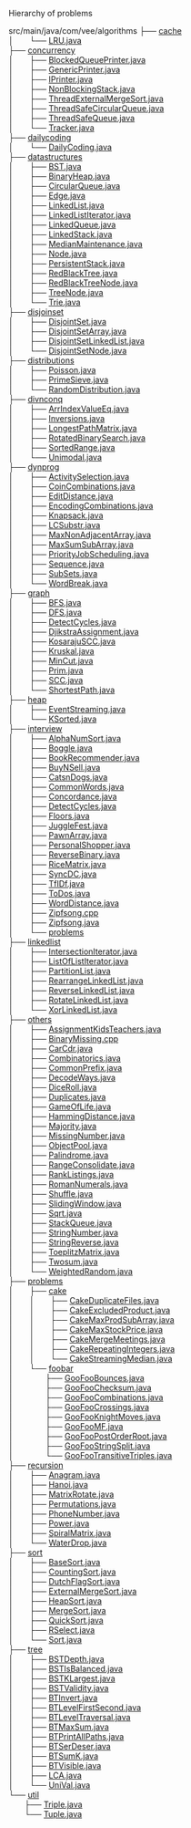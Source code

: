 Hierarchy of problems

src/main/java/com/vee/algorithms
├── [cache](https://github.com/veegit/Algorithms/blob/master/src/main/java/com/vee/algorithms/cache)<br />
│  └── [LRU.java](https://github.com/veegit/Algorithms/blob/master/src/main/java/com/vee/algorithms/cache/LRU.java)<br />
├── [concurrency](https://github.com/veegit/Algorithms/blob/master/src/main/java/com/vee/algorithms/concurrency)<br />
│  ├── [BlockedQueuePrinter.java](https://github.com/veegit/Algorithms/blob/master/src/main/java/com/vee/algorithms/concurrency/BlockedQueuePrinter.java)<br />
│  ├── [GenericPrinter.java](https://github.com/veegit/Algorithms/blob/master/src/main/java/com/vee/algorithms/concurrency/GenericPrinter.java)<br />
│  ├── [IPrinter.java](https://github.com/veegit/Algorithms/blob/master/src/main/java/com/vee/algorithms/concurrency/IPrinter.java)<br />
│  ├── [NonBlockingStack.java](https://github.com/veegit/Algorithms/blob/master/src/main/java/com/vee/algorithms/concurrency/NonBlockingStack.java)<br />
│  ├── [ThreadExternalMergeSort.java](https://github.com/veegit/Algorithms/blob/master/src/main/java/com/vee/algorithms/concurrency/ThreadExternalMergeSort.java)<br />
│  ├── [ThreadSafeCircularQueue.java](https://github.com/veegit/Algorithms/blob/master/src/main/java/com/vee/algorithms/concurrency/ThreadSafeCircularQueue.java)<br />
│  ├── [ThreadSafeQueue.java](https://github.com/veegit/Algorithms/blob/master/src/main/java/com/vee/algorithms/concurrency/ThreadSafeQueue.java)<br />
│  └── [Tracker.java](https://github.com/veegit/Algorithms/blob/master/src/main/java/com/vee/algorithms/concurrency/Tracker.java)<br />
├── [dailycoding](https://github.com/veegit/Algorithms/blob/master/src/main/java/com/vee/algorithms/dailycoding)<br />
│  └── [DailyCoding.java](https://github.com/veegit/Algorithms/blob/master/src/main/java/com/vee/algorithms/dailycoding/DailyCoding.java)<br />
├── [datastructures](https://github.com/veegit/Algorithms/blob/master/src/main/java/com/vee/algorithms/datastructures)<br />
│  ├── [BST.java](https://github.com/veegit/Algorithms/blob/master/src/main/java/com/vee/algorithms/datastructures/BST.java)<br />
│  ├── [BinaryHeap.java](https://github.com/veegit/Algorithms/blob/master/src/main/java/com/vee/algorithms/datastructures/BinaryHeap.java)<br />
│  ├── [CircularQueue.java](https://github.com/veegit/Algorithms/blob/master/src/main/java/com/vee/algorithms/datastructures/CircularQueue.java)<br />
│  ├── [Edge.java](https://github.com/veegit/Algorithms/blob/master/src/main/java/com/vee/algorithms/datastructures/Edge.java)<br />
│  ├── [LinkedList.java](https://github.com/veegit/Algorithms/blob/master/src/main/java/com/vee/algorithms/datastructures/LinkedList.java)<br />
│  ├── [LinkedListIterator.java](https://github.com/veegit/Algorithms/blob/master/src/main/java/com/vee/algorithms/datastructures/LinkedListIterator.java)<br />
│  ├── [LinkedQueue.java](https://github.com/veegit/Algorithms/blob/master/src/main/java/com/vee/algorithms/datastructures/LinkedQueue.java)<br />
│  ├── [LinkedStack.java](https://github.com/veegit/Algorithms/blob/master/src/main/java/com/vee/algorithms/datastructures/LinkedStack.java)<br />
│  ├── [MedianMaintenance.java](https://github.com/veegit/Algorithms/blob/master/src/main/java/com/vee/algorithms/datastructures/MedianMaintenance.java)<br />
│  ├── [Node.java](https://github.com/veegit/Algorithms/blob/master/src/main/java/com/vee/algorithms/datastructures/Node.java)<br />
│  ├── [PersistentStack.java](https://github.com/veegit/Algorithms/blob/master/src/main/java/com/vee/algorithms/datastructures/PersistentStack.java)<br />
│  ├── [RedBlackTree.java](https://github.com/veegit/Algorithms/blob/master/src/main/java/com/vee/algorithms/datastructures/RedBlackTree.java)<br />
│  ├── [RedBlackTreeNode.java](https://github.com/veegit/Algorithms/blob/master/src/main/java/com/vee/algorithms/datastructures/RedBlackTreeNode.java)<br />
│  ├── [TreeNode.java](https://github.com/veegit/Algorithms/blob/master/src/main/java/com/vee/algorithms/datastructures/TreeNode.java)<br />
│  └── [Trie.java](https://github.com/veegit/Algorithms/blob/master/src/main/java/com/vee/algorithms/datastructures/Trie.java)<br />
├── [disjoinset](https://github.com/veegit/Algorithms/blob/master/src/main/java/com/vee/algorithms/disjoinset)<br />
│  ├── [DisjointSet.java](https://github.com/veegit/Algorithms/blob/master/src/main/java/com/vee/algorithms/disjoinset/DisjointSet.java)<br />
│  ├── [DisjointSetArray.java](https://github.com/veegit/Algorithms/blob/master/src/main/java/com/vee/algorithms/disjoinset/DisjointSetArray.java)<br />
│  ├── [DisjointSetLinkedList.java](https://github.com/veegit/Algorithms/blob/master/src/main/java/com/vee/algorithms/disjoinset/DisjointSetLinkedList.java)<br />
│  └── [DisjointSetNode.java](https://github.com/veegit/Algorithms/blob/master/src/main/java/com/vee/algorithms/disjoinset/DisjointSetNode.java)<br />
├── [distributions](https://github.com/veegit/Algorithms/blob/master/src/main/java/com/vee/algorithms/distributions)<br />
│  ├── [Poisson.java](https://github.com/veegit/Algorithms/blob/master/src/main/java/com/vee/algorithms/distributions/Poisson.java)<br />
│  ├── [PrimeSieve.java](https://github.com/veegit/Algorithms/blob/master/src/main/java/com/vee/algorithms/distributions/PrimeSieve.java)<br />
│  └── [RandomDistribution.java](https://github.com/veegit/Algorithms/blob/master/src/main/java/com/vee/algorithms/distributions/RandomDistribution.java)<br />
├── [divnconq](https://github.com/veegit/Algorithms/blob/master/src/main/java/com/vee/algorithms/divnconq)<br />
│  ├── [ArrIndexValueEq.java](https://github.com/veegit/Algorithms/blob/master/src/main/java/com/vee/algorithms/divnconq/ArrIndexValueEq.java)<br />
│  ├── [Inversions.java](https://github.com/veegit/Algorithms/blob/master/src/main/java/com/vee/algorithms/divnconq/Inversions.java)<br />
│  ├── [LongestPathMatrix.java](https://github.com/veegit/Algorithms/blob/master/src/main/java/com/vee/algorithms/divnconq/LongestPathMatrix.java)<br />
│  ├── [RotatedBinarySearch.java](https://github.com/veegit/Algorithms/blob/master/src/main/java/com/vee/algorithms/divnconq/RotatedBinarySearch.java)<br />
│  ├── [SortedRange.java](https://github.com/veegit/Algorithms/blob/master/src/main/java/com/vee/algorithms/divnconq/SortedRange.java)<br />
│  └── [Unimodal.java](https://github.com/veegit/Algorithms/blob/master/src/main/java/com/vee/algorithms/divnconq/Unimodal.java)<br />
├── [dynprog](https://github.com/veegit/Algorithms/blob/master/src/main/java/com/vee/algorithms/dynprog)<br />
│  ├── [ActivitySelection.java](https://github.com/veegit/Algorithms/blob/master/src/main/java/com/vee/algorithms/dynprog/ActivitySelection.java)<br />
│  ├── [CoinCombinations.java](https://github.com/veegit/Algorithms/blob/master/src/main/java/com/vee/algorithms/dynprog/CoinCombinations.java)<br />
│  ├── [EditDistance.java](https://github.com/veegit/Algorithms/blob/master/src/main/java/com/vee/algorithms/dynprog/EditDistance.java)<br />
│  ├── [EncodingCombinations.java](https://github.com/veegit/Algorithms/blob/master/src/main/java/com/vee/algorithms/dynprog/EncodingCombinations.java)<br />
│  ├── [Knapsack.java](https://github.com/veegit/Algorithms/blob/master/src/main/java/com/vee/algorithms/dynprog/Knapsack.java)<br />
│  ├── [LCSubstr.java](https://github.com/veegit/Algorithms/blob/master/src/main/java/com/vee/algorithms/dynprog/LCSubstr.java)<br />
│  ├── [MaxNonAdjacentArray.java](https://github.com/veegit/Algorithms/blob/master/src/main/java/com/vee/algorithms/dynprog/MaxNonAdjacentArray.java)<br />
│  ├── [MaxSumSubArray.java](https://github.com/veegit/Algorithms/blob/master/src/main/java/com/vee/algorithms/dynprog/MaxSumSubArray.java)<br />
│  ├── [PriorityJobScheduling.java](https://github.com/veegit/Algorithms/blob/master/src/main/java/com/vee/algorithms/dynprog/PriorityJobScheduling.java)<br />
│  ├── [Sequence.java](https://github.com/veegit/Algorithms/blob/master/src/main/java/com/vee/algorithms/dynprog/Sequence.java)<br />
│  ├── [SubSets.java](https://github.com/veegit/Algorithms/blob/master/src/main/java/com/vee/algorithms/dynprog/SubSets.java)<br />
│  └── [WordBreak.java](https://github.com/veegit/Algorithms/blob/master/src/main/java/com/vee/algorithms/dynprog/WordBreak.java)<br />
├── [graph](https://github.com/veegit/Algorithms/blob/master/src/main/java/com/vee/algorithms/graph)<br />
│  ├── [BFS.java](https://github.com/veegit/Algorithms/blob/master/src/main/java/com/vee/algorithms/graph/BFS.java)<br />
│  ├── [DFS.java](https://github.com/veegit/Algorithms/blob/master/src/main/java/com/vee/algorithms/graph/DFS.java)<br />
│  ├── [DetectCycles.java](https://github.com/veegit/Algorithms/blob/master/src/main/java/com/vee/algorithms/graph/DetectCycles.java)<br />
│  ├── [DjikstraAssignment.java](https://github.com/veegit/Algorithms/blob/master/src/main/java/com/vee/algorithms/graph/DjikstraAssignment.java)<br />
│  ├── [KosarajuSCC.java](https://github.com/veegit/Algorithms/blob/master/src/main/java/com/vee/algorithms/graph/KosarajuSCC.java)<br />
│  ├── [Kruskal.java](https://github.com/veegit/Algorithms/blob/master/src/main/java/com/vee/algorithms/graph/Kruskal.java)<br />
│  ├── [MinCut.java](https://github.com/veegit/Algorithms/blob/master/src/main/java/com/vee/algorithms/graph/MinCut.java)<br />
│  ├── [Prim.java](https://github.com/veegit/Algorithms/blob/master/src/main/java/com/vee/algorithms/graph/Prim.java)<br />
│  ├── [SCC.java](https://github.com/veegit/Algorithms/blob/master/src/main/java/com/vee/algorithms/graph/SCC.java)<br />
│  └── [ShortestPath.java](https://github.com/veegit/Algorithms/blob/master/src/main/java/com/vee/algorithms/graph/ShortestPath.java)<br />
├── [heap](https://github.com/veegit/Algorithms/blob/master/src/main/java/com/vee/algorithms/heap)<br />
│  ├── [EventStreaming.java](https://github.com/veegit/Algorithms/blob/master/src/main/java/com/vee/algorithms/heap/EventStreaming.java)<br />
│  └── [KSorted.java](https://github.com/veegit/Algorithms/blob/master/src/main/java/com/vee/algorithms/heap/KSorted.java)<br />
├── [interview](https://github.com/veegit/Algorithms/blob/master/src/main/java/com/vee/algorithms/interview)<br />
│  ├── [AlphaNumSort.java](https://github.com/veegit/Algorithms/blob/master/src/main/java/com/vee/algorithms/interview/AlphaNumSort.java)<br />
│  ├── [Boggle.java](https://github.com/veegit/Algorithms/blob/master/src/main/java/com/vee/algorithms/interview/Boggle.java)<br />
│  ├── [BookRecommender.java](https://github.com/veegit/Algorithms/blob/master/src/main/java/com/vee/algorithms/interview/BookRecommender.java)<br />
│  ├── [BuyNSell.java](https://github.com/veegit/Algorithms/blob/master/src/main/java/com/vee/algorithms/interview/BuyNSell.java)<br />
│  ├── [CatsnDogs.java](https://github.com/veegit/Algorithms/blob/master/src/main/java/com/vee/algorithms/interview/CatsnDogs.java)<br />
│  ├── [CommonWords.java](https://github.com/veegit/Algorithms/blob/master/src/main/java/com/vee/algorithms/interview/CommonWords.java)<br />
│  ├── [Concordance.java](https://github.com/veegit/Algorithms/blob/master/src/main/java/com/vee/algorithms/interview/Concordance.java)<br />
│  ├── [DetectCycles.java](https://github.com/veegit/Algorithms/blob/master/src/main/java/com/vee/algorithms/interview/DetectCycles.java)<br />
│  ├── [Floors.java](https://github.com/veegit/Algorithms/blob/master/src/main/java/com/vee/algorithms/interview/Floors.java)<br />
│  ├── [JuggleFest.java](https://github.com/veegit/Algorithms/blob/master/src/main/java/com/vee/algorithms/interview/JuggleFest.java)<br />
│  ├── [PawnArray.java](https://github.com/veegit/Algorithms/blob/master/src/main/java/com/vee/algorithms/interview/PawnArray.java)<br />
│  ├── [PersonalShopper.java](https://github.com/veegit/Algorithms/blob/master/src/main/java/com/vee/algorithms/interview/PersonalShopper.java)<br />
│  ├── [ReverseBinary.java](https://github.com/veegit/Algorithms/blob/master/src/main/java/com/vee/algorithms/interview/ReverseBinary.java)<br />
│  ├── [RiceMatrix.java](https://github.com/veegit/Algorithms/blob/master/src/main/java/com/vee/algorithms/interview/RiceMatrix.java)<br />
│  ├── [SyncDC.java](https://github.com/veegit/Algorithms/blob/master/src/main/java/com/vee/algorithms/interview/SyncDC.java)<br />
│  ├── [TfIDf.java](https://github.com/veegit/Algorithms/blob/master/src/main/java/com/vee/algorithms/interview/TfIDf.java)<br />
│  ├── [ToDos.java](https://github.com/veegit/Algorithms/blob/master/src/main/java/com/vee/algorithms/interview/ToDos.java)<br />
│  ├── [WordDistance.java](https://github.com/veegit/Algorithms/blob/master/src/main/java/com/vee/algorithms/interview/WordDistance.java)<br />
│  ├── [Zipfsong.cpp](https://github.com/veegit/Algorithms/blob/master/src/main/java/com/vee/algorithms/interview/Zipfsong.cpp)<br />
│  ├── [Zipfsong.java](https://github.com/veegit/Algorithms/blob/master/src/main/java/com/vee/algorithms/interview/Zipfsong.java)<br />
│  └── [problems](https://github.com/veegit/Algorithms/blob/master/src/main/java/com/vee/algorithms/interview/problems)<br />
├── [linkedlist](https://github.com/veegit/Algorithms/blob/master/src/main/java/com/vee/algorithms/linkedlist)<br />
│  ├── [IntersectionIterator.java](https://github.com/veegit/Algorithms/blob/master/src/main/java/com/vee/algorithms/linkedlist/IntersectionIterator.java)<br />
│  ├── [ListOfListIterator.java](https://github.com/veegit/Algorithms/blob/master/src/main/java/com/vee/algorithms/linkedlist/ListOfListIterator.java)<br />
│  ├── [PartitionList.java](https://github.com/veegit/Algorithms/blob/master/src/main/java/com/vee/algorithms/linkedlist/PartitionList.java)<br />
│  ├── [RearrangeLinkedList.java](https://github.com/veegit/Algorithms/blob/master/src/main/java/com/vee/algorithms/linkedlist/RearrangeLinkedList.java)<br />
│  ├── [ReverseLinkedList.java](https://github.com/veegit/Algorithms/blob/master/src/main/java/com/vee/algorithms/linkedlist/ReverseLinkedList.java)<br />
│  ├── [RotateLinkedList.java](https://github.com/veegit/Algorithms/blob/master/src/main/java/com/vee/algorithms/linkedlist/RotateLinkedList.java)<br />
│  └── [XorLinkedList.java](https://github.com/veegit/Algorithms/blob/master/src/main/java/com/vee/algorithms/linkedlist/XorLinkedList.java)<br />
├── [others](https://github.com/veegit/Algorithms/blob/master/src/main/java/com/vee/algorithms/others)<br />
│  ├── [AssignmentKidsTeachers.java](https://github.com/veegit/Algorithms/blob/master/src/main/java/com/vee/algorithms/others/AssignmentKidsTeachers.java)<br />
│  ├── [BinaryMissing.cpp](https://github.com/veegit/Algorithms/blob/master/src/main/java/com/vee/algorithms/others/BinaryMissing.cpp)<br />
│  ├── [CarCdr.java](https://github.com/veegit/Algorithms/blob/master/src/main/java/com/vee/algorithms/others/CarCdr.java)<br />
│  ├── [Combinatorics.java](https://github.com/veegit/Algorithms/blob/master/src/main/java/com/vee/algorithms/others/Combinatorics.java)<br />
│  ├── [CommonPrefix.java](https://github.com/veegit/Algorithms/blob/master/src/main/java/com/vee/algorithms/others/CommonPrefix.java)<br />
│  ├── [DecodeWays.java](https://github.com/veegit/Algorithms/blob/master/src/main/java/com/vee/algorithms/others/DecodeWays.java)<br />
│  ├── [DiceRoll.java](https://github.com/veegit/Algorithms/blob/master/src/main/java/com/vee/algorithms/others/DiceRoll.java)<br />
│  ├── [Duplicates.java](https://github.com/veegit/Algorithms/blob/master/src/main/java/com/vee/algorithms/others/Duplicates.java)<br />
│  ├── [GameOfLife.java](https://github.com/veegit/Algorithms/blob/master/src/main/java/com/vee/algorithms/others/GameOfLife.java)<br />
│  ├── [HammingDistance.java](https://github.com/veegit/Algorithms/blob/master/src/main/java/com/vee/algorithms/others/HammingDistance.java)<br />
│  ├── [Majority.java](https://github.com/veegit/Algorithms/blob/master/src/main/java/com/vee/algorithms/others/Majority.java)<br />
│  ├── [MissingNumber.java](https://github.com/veegit/Algorithms/blob/master/src/main/java/com/vee/algorithms/others/MissingNumber.java)<br />
│  ├── [ObjectPool.java](https://github.com/veegit/Algorithms/blob/master/src/main/java/com/vee/algorithms/others/ObjectPool.java)<br />
│  ├── [Palindrome.java](https://github.com/veegit/Algorithms/blob/master/src/main/java/com/vee/algorithms/others/Palindrome.java)<br />
│  ├── [RangeConsolidate.java](https://github.com/veegit/Algorithms/blob/master/src/main/java/com/vee/algorithms/others/RangeConsolidate.java)<br />
│  ├── [RankListings.java](https://github.com/veegit/Algorithms/blob/master/src/main/java/com/vee/algorithms/others/RankListings.java)<br />
│  ├── [RomanNumerals.java](https://github.com/veegit/Algorithms/blob/master/src/main/java/com/vee/algorithms/others/RomanNumerals.java)<br />
│  ├── [Shuffle.java](https://github.com/veegit/Algorithms/blob/master/src/main/java/com/vee/algorithms/others/Shuffle.java)<br />
│  ├── [SlidingWindow.java](https://github.com/veegit/Algorithms/blob/master/src/main/java/com/vee/algorithms/others/SlidingWindow.java)<br />
│  ├── [Sqrt.java](https://github.com/veegit/Algorithms/blob/master/src/main/java/com/vee/algorithms/others/Sqrt.java)<br />
│  ├── [StackQueue.java](https://github.com/veegit/Algorithms/blob/master/src/main/java/com/vee/algorithms/others/StackQueue.java)<br />
│  ├── [StringNumber.java](https://github.com/veegit/Algorithms/blob/master/src/main/java/com/vee/algorithms/others/StringNumber.java)<br />
│  ├── [StringReverse.java](https://github.com/veegit/Algorithms/blob/master/src/main/java/com/vee/algorithms/others/StringReverse.java)<br />
│  ├── [ToeplitzMatrix.java](https://github.com/veegit/Algorithms/blob/master/src/main/java/com/vee/algorithms/others/ToeplitzMatrix.java)<br />
│  ├── [Twosum.java](https://github.com/veegit/Algorithms/blob/master/src/main/java/com/vee/algorithms/others/Twosum.java)<br />
│  └── [WeightedRandom.java](https://github.com/veegit/Algorithms/blob/master/src/main/java/com/vee/algorithms/others/WeightedRandom.java)<br />
├── [problems](https://github.com/veegit/Algorithms/blob/master/src/main/java/com/vee/algorithms/problems)<br />
│  ├── [cake](https://github.com/veegit/Algorithms/blob/master/src/main/java/com/vee/algorithms/problems/cake)<br />
│  │  ├── [CakeDuplicateFiles.java](https://github.com/veegit/Algorithms/blob/master/src/main/java/com/vee/algorithms/problems/cake/CakeDuplicateFiles.java)<br />
│  │  ├── [CakeExcludedProduct.java](https://github.com/veegit/Algorithms/blob/master/src/main/java/com/vee/algorithms/problems/cake/CakeExcludedProduct.java)<br />
│  │  ├── [CakeMaxProdSubArray.java](https://github.com/veegit/Algorithms/blob/master/src/main/java/com/vee/algorithms/problems/cake/CakeMaxProdSubArray.java)<br />
│  │  ├── [CakeMaxStockPrice.java](https://github.com/veegit/Algorithms/blob/master/src/main/java/com/vee/algorithms/problems/cake/CakeMaxStockPrice.java)<br />
│  │  ├── [CakeMergeMeetings.java](https://github.com/veegit/Algorithms/blob/master/src/main/java/com/vee/algorithms/problems/cake/CakeMergeMeetings.java)<br />
│  │  ├── [CakeRepeatingIntegers.java](https://github.com/veegit/Algorithms/blob/master/src/main/java/com/vee/algorithms/problems/cake/CakeRepeatingIntegers.java)<br />
│  │  └── [CakeStreamingMedian.java](https://github.com/veegit/Algorithms/blob/master/src/main/java/com/vee/algorithms/problems/cake/CakeStreamingMedian.java)<br />
│  └── [foobar](https://github.com/veegit/Algorithms/blob/master/src/main/java/com/vee/algorithms/problems/foobar)<br />
│    ├── [GooFooBounces.java](https://github.com/veegit/Algorithms/blob/master/src/main/java/com/vee/algorithms/problems/foobar/GooFooBounces.java)<br />
│    ├── [GooFooChecksum.java](https://github.com/veegit/Algorithms/blob/master/src/main/java/com/vee/algorithms/problems/foobar/GooFooChecksum.java)<br />
│    ├── [GooFooCombinations.java](https://github.com/veegit/Algorithms/blob/master/src/main/java/com/vee/algorithms/problems/foobar/GooFooCombinations.java)<br />
│    ├── [GooFooCrossings.java](https://github.com/veegit/Algorithms/blob/master/src/main/java/com/vee/algorithms/problems/foobar/GooFooCrossings.java)<br />
│    ├── [GooFooKnightMoves.java](https://github.com/veegit/Algorithms/blob/master/src/main/java/com/vee/algorithms/problems/foobar/GooFooKnightMoves.java)<br />
│    ├── [GooFooMF.java](https://github.com/veegit/Algorithms/blob/master/src/main/java/com/vee/algorithms/problems/foobar/GooFooMF.java)<br />
│    ├── [GooFooPostOrderRoot.java](https://github.com/veegit/Algorithms/blob/master/src/main/java/com/vee/algorithms/problems/foobar/GooFooPostOrderRoot.java)<br />
│    ├── [GooFooStringSplit.java](https://github.com/veegit/Algorithms/blob/master/src/main/java/com/vee/algorithms/problems/foobar/GooFooStringSplit.java)<br />
│    └── [GooFooTransitiveTriples.java](https://github.com/veegit/Algorithms/blob/master/src/main/java/com/vee/algorithms/problems/foobar/GooFooTransitiveTriples.java)<br />
├── [recursion](https://github.com/veegit/Algorithms/blob/master/src/main/java/com/vee/algorithms/recursion)<br />
│  ├── [Anagram.java](https://github.com/veegit/Algorithms/blob/master/src/main/java/com/vee/algorithms/recursion/Anagram.java)<br />
│  ├── [Hanoi.java](https://github.com/veegit/Algorithms/blob/master/src/main/java/com/vee/algorithms/recursion/Hanoi.java)<br />
│  ├── [MatrixRotate.java](https://github.com/veegit/Algorithms/blob/master/src/main/java/com/vee/algorithms/recursion/MatrixRotate.java)<br />
│  ├── [Permutations.java](https://github.com/veegit/Algorithms/blob/master/src/main/java/com/vee/algorithms/recursion/Permutations.java)<br />
│  ├── [PhoneNumber.java](https://github.com/veegit/Algorithms/blob/master/src/main/java/com/vee/algorithms/recursion/PhoneNumber.java)<br />
│  ├── [Power.java](https://github.com/veegit/Algorithms/blob/master/src/main/java/com/vee/algorithms/recursion/Power.java)<br />
│  ├── [SpiralMatrix.java](https://github.com/veegit/Algorithms/blob/master/src/main/java/com/vee/algorithms/recursion/SpiralMatrix.java)<br />
│  └── [WaterDrop.java](https://github.com/veegit/Algorithms/blob/master/src/main/java/com/vee/algorithms/recursion/WaterDrop.java)<br />
├── [sort](https://github.com/veegit/Algorithms/blob/master/src/main/java/com/vee/algorithms/sort)<br />
│  ├── [BaseSort.java](https://github.com/veegit/Algorithms/blob/master/src/main/java/com/vee/algorithms/sort/BaseSort.java)<br />
│  ├── [CountingSort.java](https://github.com/veegit/Algorithms/blob/master/src/main/java/com/vee/algorithms/sort/CountingSort.java)<br />
│  ├── [DutchFlagSort.java](https://github.com/veegit/Algorithms/blob/master/src/main/java/com/vee/algorithms/sort/DutchFlagSort.java)<br />
│  ├── [ExternalMergeSort.java](https://github.com/veegit/Algorithms/blob/master/src/main/java/com/vee/algorithms/sort/ExternalMergeSort.java)<br />
│  ├── [HeapSort.java](https://github.com/veegit/Algorithms/blob/master/src/main/java/com/vee/algorithms/sort/HeapSort.java)<br />
│  ├── [MergeSort.java](https://github.com/veegit/Algorithms/blob/master/src/main/java/com/vee/algorithms/sort/MergeSort.java)<br />
│  ├── [QuickSort.java](https://github.com/veegit/Algorithms/blob/master/src/main/java/com/vee/algorithms/sort/QuickSort.java)<br />
│  ├── [RSelect.java](https://github.com/veegit/Algorithms/blob/master/src/main/java/com/vee/algorithms/sort/RSelect.java)<br />
│  └── [Sort.java](https://github.com/veegit/Algorithms/blob/master/src/main/java/com/vee/algorithms/sort/Sort.java)<br />
├── [tree](https://github.com/veegit/Algorithms/blob/master/src/main/java/com/vee/algorithms/tree)<br />
│  ├── [BSTDepth.java](https://github.com/veegit/Algorithms/blob/master/src/main/java/com/vee/algorithms/tree/BSTDepth.java)<br />
│  ├── [BSTIsBalanced.java](https://github.com/veegit/Algorithms/blob/master/src/main/java/com/vee/algorithms/tree/BSTIsBalanced.java)<br />
│  ├── [BSTKLargest.java](https://github.com/veegit/Algorithms/blob/master/src/main/java/com/vee/algorithms/tree/BSTKLargest.java)<br />
│  ├── [BSTValidity.java](https://github.com/veegit/Algorithms/blob/master/src/main/java/com/vee/algorithms/tree/BSTValidity.java)<br />
│  ├── [BTInvert.java](https://github.com/veegit/Algorithms/blob/master/src/main/java/com/vee/algorithms/tree/BTInvert.java)<br />
│  ├── [BTLevelFirstSecond.java](https://github.com/veegit/Algorithms/blob/master/src/main/java/com/vee/algorithms/tree/BTLevelFirstSecond.java)<br />
│  ├── [BTLevelTraversal.java](https://github.com/veegit/Algorithms/blob/master/src/main/java/com/vee/algorithms/tree/BTLevelTraversal.java)<br />
│  ├── [BTMaxSum.java](https://github.com/veegit/Algorithms/blob/master/src/main/java/com/vee/algorithms/tree/BTMaxSum.java)<br />
│  ├── [BTPrintAllPaths.java](https://github.com/veegit/Algorithms/blob/master/src/main/java/com/vee/algorithms/tree/BTPrintAllPaths.java)<br />
│  ├── [BTSerDeser.java](https://github.com/veegit/Algorithms/blob/master/src/main/java/com/vee/algorithms/tree/BTSerDeser.java)<br />
│  ├── [BTSumK.java](https://github.com/veegit/Algorithms/blob/master/src/main/java/com/vee/algorithms/tree/BTSumK.java)<br />
│  ├── [BTVisible.java](https://github.com/veegit/Algorithms/blob/master/src/main/java/com/vee/algorithms/tree/BTVisible.java)<br />
│  ├── [LCA.java](https://github.com/veegit/Algorithms/blob/master/src/main/java/com/vee/algorithms/tree/LCA.java)<br />
│  └── [UniVal.java](https://github.com/veegit/Algorithms/blob/master/src/main/java/com/vee/algorithms/tree/UniVal.java)<br />
└── [util](https://github.com/veegit/Algorithms/blob/master/src/main/java/com/vee/algorithms/util)<br />
  ├── [Triple.java](https://github.com/veegit/Algorithms/blob/master/src/main/java/com/vee/algorithms/util/Triple.java)<br />
  └── [Tuple.java](https://github.com/veegit/Algorithms/blob/master/src/main/java/com/vee/algorithms/util/Tuple.java)<br />
